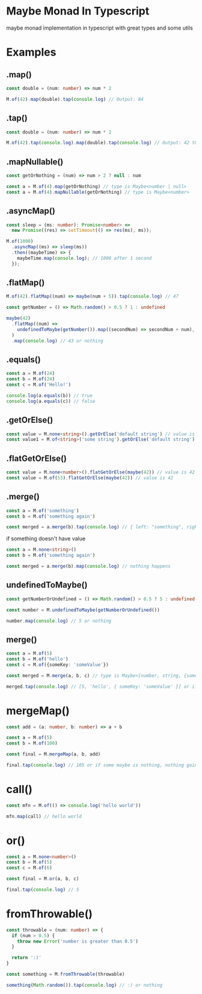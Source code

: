 # Maybe Monad In Typescript

maybe monad implementation in typescript with great types and some utils

# Examples

## .map()
```ts
const double = (num: number) => num * 2

M.of(42).map(double).tap(console.log) // Output: 84
```
## .tap()
``` ts
const double = (num: number) => num * 2

M.of(42).tap(console.log).map(double).tap(console.log) // Output: 42 then 84
```

## .mapNullable()
```ts
const getOrNothing = (num) => num > 2 ? null : num

const a = M.of(4).map(getOrNothing) // type is Maybe<number | null>
const a = M.of(4).mapNullable(getOrNothing) // type is Maybe<number>
```

## .asyncMap()
```ts
const sleep = (ms: number): Promise<number> =>
  new Promise((res) => setTimeout(() => res(ms), ms));

M.of(1000)
  .asyncMap((ms) => sleep(ms))
  .then((maybeTime) => {
    maybeTime.map(console.log); // 1000 after 1 second
  });
```

## .flatMap()
```ts
M.of(42).flatMap((num) => maybe(num + 5)).tap(console.log) // 47

const getNumber = () => Math.random() > 0.5 ? 1 : undefined

maybe(42)
  .flatMap((num) =>
    undefinedToMaybe(getNumber()).map((secondNum) => secondNum + num),
  )
  .map(console.log) // 43 or nothing
```

## .equals()
```ts
const a = M.of(24)
const b = M.of(24)
const c = M.of('Hello!')

console.log(a.equals(b)) // true
console.log(a.equals(c)) // false
```


## .getOrElse()
```ts
const value = M.none<string>().getOrElse('default string') // value is 'default string'
const value1 = M.of<string>('some string').getOrElse('default string') // value is 'some string'
```

## .flatGetOrElse()
```ts
const value = M.none<number>().flatGetOrElse(maybe(42)) // value is 42
const value = M.of(53).flatGetOrElse(maybe(42)) // value is 42
```

## .merge()
```ts
const a = M.of('something')
const b = M.of('something again')

const merged = a.merge(b).tap(console.log) // { left: "something", right: "something again" }
```
if something doesn't have value
```ts
const a = M.none<string>()
const b = M.of('something again')

const merged = a.merge(b).map(console.log) // nothing happens
```

## undefinedToMaybe()
```ts
const getNumberOrUndefined = () => Math.random() > 0.5 ? 5 : undefined

const number = M.undefinedToMaybe(getNumberOrUndefined())

number.map(console.log) // 5 or nothing
```

## merge()
```ts
const a = M.of(5)
const b = M.of('hello')
const c = M.of({someKey: 'someValue'})

const merged = M.merge(a, b, c) // type is Maybe<[number, string, {someKey: 'someValue'}]>

merged.tap(console.log) // [5, 'hello', { someKey: 'someValue' }] or if some maybe is nothing, nothing going to happen
```

# mergeMap()
```ts
const add = (a: number, b: number) => a + b

const a = M.of(5)
const b = M.of(100)

const final = M.mergeMap(a, b, add)

final.tap(console.log) // 105 or if some maybe is nothing, nothing going to happen
```

# call()
```ts
const mfn = M.of(() => console.log('hello world'))

mfn.map(call) // hello world
```

# or()
```ts
const a = M.none<number>()
const b = M.of(5)
const c = M.of(6)

const final = M.or(a, b, c)

final.tap(console.log) // 5
```

# fromThrowable()
```ts
const throwable = (num: number) => {
  if (num > 0.5) {
    throw new Error('number is greater than 0.5')
  }

  return ':)'
}

const something = M.fromThrowable(throwable)

something(Math.random()).tap(console.log) // :) or nothing
```
